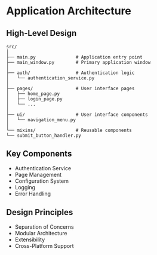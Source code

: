# Application Architecture

## High-Level Design
```
src/
│
├── main.py               # Application entry point
├── main_window.py        # Primary application window
│
├── auth/                 # Authentication logic
│   └── authentication_service.py
│
├── pages/                # User interface pages
│   ├── home_page.py
│   ├── login_page.py
│   └── ...
│
├── ui/                   # User interface components
│   └── navigation_menu.py
│
└── mixins/               # Reusable components
└── submit_button_handler.py
```

## Key Components
- Authentication Service
- Page Management
- Configuration System
- Logging
- Error Handling

## Design Principles
- Separation of Concerns
- Modular Architecture
- Extensibility
- Cross-Platform Support

